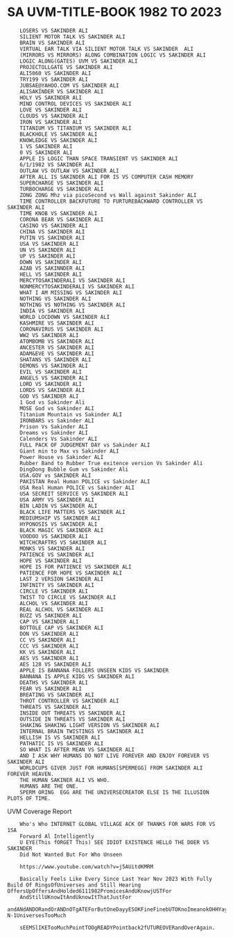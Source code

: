 # SA UVM-TITLE-BOOK 1982 TO 2023




        LOSERS VS SAKINDER ALI
        SILIENT MOTOR TALK VS SAKINDER ALI
        BRAIN VS SAKINDER ALI
        VIRTUAL EAR TALK VIA SILIENT MOTOR TALK VS SAKINDER  ALI
        (MIRRORS VS MIRRORS) ALONG COMBINATION LOGIC VS SAKINDER ALI 
        LOGIC ALONG(GATES) UVM VS SAKINDER ALI
        PROJECTOLLGATE VS SAKINDER ALI
        ALI5060 VS SAKINDER ALI
        TRY199 VS SAKINDER ALI
        JUBSAE@YAHOO.COM VS SAKINDER ALI
        ALISAKINDER VS SAKINDER ALI
        HOLY VS SAKINDER ALI
        MIND CONTROL DEVICES VS SAKINDER ALI
        LOVE VS SAKINDER ALI
        CLOUDS VS SAKINDER ALI
        IRON VS SAKINDER ALI
        TITANIUM VS TITANIUM VS SAKINDER ALI
        BLACKHOLE VS SAKINDER ALI
        KNOWLEDGE VS SAKINDER ALI
        1 VS SAKINDER ALI
        0 VS SAKINDER ALI
        APPLE IS LOGIC THAN SPACE TRANSIENT VS SAKINDER ALI
        6/1/1982 VS SAKINDER ALI
        OUTLAW VS OUTLAW VS SAKINDER ALI
        AFTER ALL IS SAKINDER ALI FOR IS VS COMPUTER CASH MEMORY
        SUPERCHARGE VS SAKINDER ALI
        TURBOCHARGE VS SAKINDER ALI
        ZONG ZONG Mhz via picoSecond vs Wall against Sakinder ALI
        TIME CONTROLLER BACKFUTURE TO FURTUREBACKWARD CONTROLLER VS SAKINDER ALI
        TIME KNOB VS SAKINDER ALI
        CORONA BEAR VS SAKINDER ALI
        CASINO VS SAKINDER ALI
        CHINA VS SAKINDER ALI
        PUTIN VS SAKINDER ALI
        USA VS SAKINDER ALI
        UN VS SAKINDER ALI
        UP VS SAKINDER ALI
        DOWN VS SAKINDER ALI
        AZAB VS SAKINNDER ALI
        HELL VS SAKINDER ALI
        MERCYTOSAKINDERALI VS SAKINDER ALI
        NONMERCYTOSAKINDERALI VS SAKINDER ALI
        WHAT I AM MISSING VS SAKINDER ALI
        NOTHING VS SAKINDER ALI
        NOTHING VS NOTHING VS SAKINDER ALI
        INDIA VS SAKINDER ALI
        WORLD LOCDOWN VS SAKINDER ALI
        KASHMIRE VS SAKINDER ALI
        CORONAVIRUS VS SAKINDER ALI
        WW2 VS SAKINDER ALI
        ATOMBOMB VS SAKINDER ALI
        ANCESTER VS SAKINDER ALI
        ADAM&EVE VS SAKINDER ALI
        SHATANS VS SAKINDER ALI
        DEMONS VS SAKINDER ALI
        EVIL VS SAKINDER ALI
        ANGELS VS SAKINDER ALI
        LORD VS SAKINDER ALI
        LORDS VS SAKINDER ALI
        GOD VS SAKINDER ALI
        1 God vs Sakinder Ali
        MOSE God vs Sakinder ALI
        Titanium Mountain vs Sakinder ALI
        IRONBARS vs Sakinder ALI
        Prison Vs Sakinder ALI
        Dreams vs Sakinder ALI
        Calenders Vs Sakinder ALI
        FULL PACK OF JUDGEMENT DAY vs Sakinder ALI
        Giant min to Max vs Sakinder ALI
        Power House vs Sakinder ALI
        Rubber Band to Rubber True exitence version Vs Sakinder Ali
        DingDong Bubble Gum vs Sakinder Ali
        USA.GOV vs SAKINDER ALI
        PAKISTAN Real Human POLICE vs Sakinder ALI
        USA Real Human POLICE vs Sakinder ALI
        USA SECREIT SERVICE VS SAKINDER ALI
        USA ARMY VS SAKINDER ALI
        BIN LADIN VS SAKINDER ALI
        BLACK LIFE MATTERS VS SAKINDER ALI
        MEDIUMSHIP VS SAKINDER ALI
        HYPONOSIS VS SAKINDER ALI
        BLACK MAGIC VS SAKINDER ALI
        VOODOO VS SAKINDER ALI
        WITCHCRAFTRS VS SAKINDER ALI
        MONKS VS SAKINDER ALI
        PATIENCE VS SAKINDER ALI
        HOPE VS SAKINDER ALI
        HOPE IS FOR PATIENCE VS SAKINDER ALI
        PATIENCE FOR HOPE VS SAKINDER ALI
        LAST 2 VERSION SAKINDER ALI
        INFINITY VS SAKINDER ALI
        CIRCLE VS SAKINDER ALI
        TWIST TO CIRCLE VS SAKINDER ALI
        ALCHOL VS SAKINDER ALI
        REAL ALCHOL VS SAKINDER ALI
        BUZZ VS SAKINDER ALI
        CAP VS SAKINDER ALI
        BOTTOLE CAP VS SAKINDER ALI
        DON VS SAKINDER ALI
        CC VS SAKINDER ALI
        CCC VS SAKINDER ALI
        KK VS SAKINDER ALI
        AES VS SAKINDER ALI
        AES 128 VS SAKINDER ALI
        APPLE IS BANNANA FOLLERS UNSEEN KIDS VS SAKINDER
        BANNANA IS APPLE KIDS VS SAKINDER ALI
        DEATHS VS SAKINDER ALI
        FEAR VS SAKINDER ALI
        BREATING VS SAKINDER ALI
        THROT CONTROLLER VS SAKINDER ALI
        THREATS VS SAKINDER ALI
        INSIDE OUT THREATS VS SAKINDER ALI
        OUTSIDE IN THREATS VS SAKINDER ALI
        SHAKING SHAKING LIGHT VERSION VS SAKINDER ALI
        INTERNAL BRAIN TWISTINGS VS SAKINDER ALI
        HELLISH IS VS SAKINDER ALI
        PATHATIC IS VS SAKINDER ALI
        SO WHAT IS AFTER MEAN VS SAKINDER ALI
        AND I ASK WHY HUMANS DO NOT LIVE FOREVER AND ENJOY FOREVER VS SAKINDER ALI
        WORLDCUPS GIVER JUST FOR HUMANS[SPERMEGG] FROM SAKINDER ALI FOREVER HEAVEN.
        THE HUMAN SAKINER ALI VS WHO.
        HUMANS ARE THE ONE.
        SPERM ORING  EGG ARE THE UNIVERSECREATOR ELSE IS THE ILLUSION PLOTS OF TIME.

UVM Coverage Report

        Who's Who INTERNET GLOBAL VILLAGE ACK OF THANKS FOR WARS FOR VS 1SA
        Forward Al Intelligently
        U EYE(This fORGET This) SEE IDIOT EXISTENCE HELLO THE DOER VS SAKINDER
        Did Not Wanted But For Who Unseen
        
        https://www.youtube.com/watch?v=j5AUitdKMRM

        Basically Feels Like Every Since Last Year Nov 2023 With Fully Build Of RingsOfUniverses and Still Hearing OffersUpOffersAndHolded6111982PromicesAndUKnowjUSTFor
        AndStillUKnowItAndUknowItThatJustFor
        andANdANDORandOrANDnOTgATEForButOneDayyESOKFineFinebUTOKnoImeanokOHHYayaSeeOrThisWowMusicIKnowUknowitThatsASeacretSeeButForWhoNoReasonMeaningLessSomeGlitchToFilterForWhoSeemslIkeMoreandMOreORmOREfORwHO..Some N-1UniversesTooMuch

        sEEMSlIKETooMuchPointTOOgREADYPointback2fUTUREOVERandOverAgain.
        
